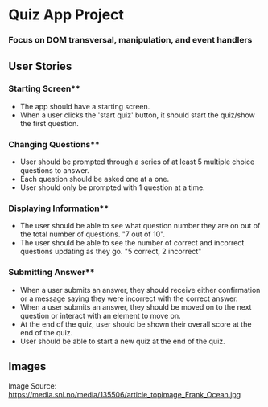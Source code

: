 # Quiz App Project

### Focus on DOM transversal, manipulation, and event handlers

## User Stories

### Starting Screen\*\*

- The app should have a starting screen.
- When a user clicks the 'start quiz' button, it should start the quiz/show the first question.

### Changing Questions\*\*

- User should be prompted through a series of at least 5 multiple choice questions to answer.
- Each question should be asked one at a one.
- User should only be prompted with 1 question at a time.

### Displaying Information\*\*

- The user should be able to see what question number they are on out of the total number of questions. "7 out of 10".
- The user should be able to see the number of correct and incorrect questions updating as they go. "5 correct, 2 incorrect"

### Submitting Answer\*\*

- When a user submits an answer, they should receive either confirmation or a message saying they were incorrect with the correct answer.
- When a user submits an answer, they should be moved on to the next question or interact with an element to move on.
- At the end of the quiz, user should be shown their overall score at the end of the quiz.
- User should be able to start a new quiz at the end of the quiz.

## Images

Image Source: https://media.snl.no/media/135506/article_topimage_Frank_Ocean.jpg
